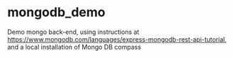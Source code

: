 # mongodb_demo
Demo mongo back-end, using instructions at https://www.mongodb.com/languages/express-mongodb-rest-api-tutorial, and a local installation of Mongo DB compass
